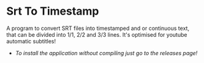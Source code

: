 # Srt To Timestamp

A program to convert SRT files into timestamped and or continuous text, that can be divided into 1/1, 2/2 and 3/3 lines. It's optimised for youtube automatic subtitles!

* *To install the application without compiling just go to the releases page!*
